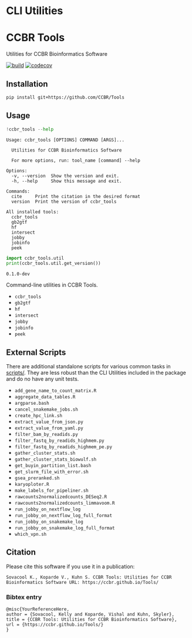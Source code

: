 # CLI Utilities


<!-- README.md is generated from README.qmd. Please edit that file -->

# CCBR Tools

Utilities for CCBR Bioinformatics Software

[![build](https://github.com/CCBR/Tools/actions/workflows/build-python.yml/badge.svg)](https://github.com/CCBR/Tools/actions/workflows/build-python.yml)
[![codecov](https://codecov.io/gh/CCBR/Tools/graph/badge.svg?token=O73NOR65B3)](https://codecov.io/gh/CCBR/Tools)

## Installation

``` sh
pip install git+https://github.com/CCBR/Tools
```

## Usage

``` python
!ccbr_tools --help
```

    Usage: ccbr_tools [OPTIONS] COMMAND [ARGS]...

      Utilities for CCBR Bioinformatics Software

      For more options, run: tool_name [command] --help

    Options:
      -v, --version  Show the version and exit.
      -h, --help     Show this message and exit.

    Commands:
      cite     Print the citation in the desired format
      version  Print the version of ccbr_tools

    All installed tools:
      ccbr_tools
      gb2gtf
      hf
      intersect
      jobby
      jobinfo
      peek

``` python
import ccbr_tools.util
print(ccbr_tools.util.get_version())
```

    0.1.0-dev

Command-line utilities in CCBR Tools.

- `ccbr_tools`
- `gb2gtf`
- `hf`
- `intersect`
- `jobby`
- `jobinfo`
- `peek`

## External Scripts

There are additional standalone scripts for various common tasks in
[scripts/](scripts/). They are less robust than the CLI Utilities
included in the package and do no have any unit tests.

- `add_gene_name_to_count_matrix.R`
- `aggregate_data_tables.R`
- `argparse.bash`
- `cancel_snakemake_jobs.sh`
- `create_hpc_link.sh`
- `extract_value_from_json.py`
- `extract_value_from_yaml.py`
- `filter_bam_by_readids.py`
- `filter_fastq_by_readids_highmem.py`
- `filter_fastq_by_readids_highmem_pe.py`
- `gather_cluster_stats.sh`
- `gather_cluster_stats_biowulf.sh`
- `get_buyin_partition_list.bash`
- `get_slurm_file_with_error.sh`
- `gsea_preranked.sh`
- `karyoploter.R`
- `make_labels_for_pipeliner.sh`
- `rawcounts2normalizedcounts_DESeq2.R`
- `rawcounts2normalizedcounts_limmavoom.R`
- `run_jobby_on_nextflow_log`
- `run_jobby_on_nextflow_log_full_format`
- `run_jobby_on_snakemake_log`
- `run_jobby_on_snakemake_log_full_format`
- `which_vpn.sh`

## Citation

Please cite this software if you use it in a publication:

    Sovacool K., Koparde V., Kuhn S. CCBR Tools: Utilities for CCBR Bioinformatics Software URL: https://ccbr.github.io/Tools/

### Bibtex entry

    @misc{YourReferenceHere,
    author = {Sovacool, Kelly and Koparde, Vishal and Kuhn, Skyler},
    title = {CCBR Tools: Utilities for CCBR Bioinformatics Software},
    url = {https://ccbr.github.io/Tools/}
    }
